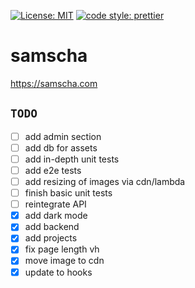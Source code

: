 [![License: MIT](https://img.shields.io/badge/License-MIT-yellow.svg)](https://opensource.org/licenses/MIT) [![code style: prettier](https://img.shields.io/badge/code_style-prettier-ff69b4.svg?style=flat-square)](https://github.com/prettier/prettier)

# samscha

https://samscha.com

## `TODO`

-   [ ] add admin section
-   [ ] add db for assets
-   [ ] add in-depth unit tests
-   [ ] add e2e tests
-   [ ] add resizing of images via cdn/lambda
-   [ ] finish basic unit tests
-   [ ] reintegrate API
-   [x] add dark mode
-   [x] add backend
-   [x] add projects
-   [x] fix page length vh
-   [x] move image to cdn
-   [x] update to hooks
